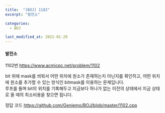 ```yaml
---
title:  "[BOJ] 1102"
excerpt: "발전소"

categories:
  - BOJ

last_modified_at: 2021-01-29
---
```


#### 발전소

1102번 <https://www.acmicpc.net/problem/1102>

bit 위에 mask를 씌워서 어떤 위치에 원소가 존재하는지 아닌지를 확인하고, 어떤 위치에 원소를 추가할 수 있는 방식인 bitmask를 이용하는 문제입니다.<br>
루프를 돌며 bit의 위치를 기록해두고 지금보다 하나가 없는 이전의 상태에서 지금 상태로 올 때의 최소비용을 찾으면 됩니다.

정답 코드 <https://github.com/Geniemo/BOJ/blob/master/1102.cpp>